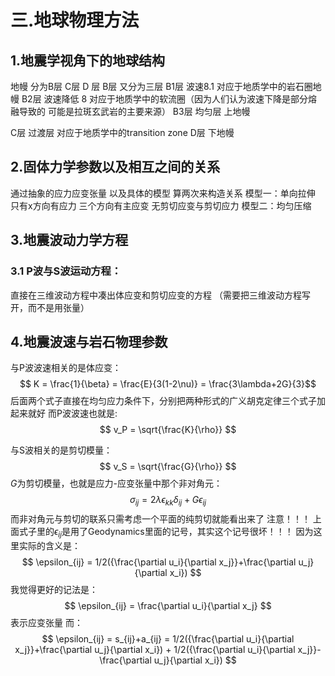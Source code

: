 # 三.地球物理方法

## 1.地震学视角下的地球结构
地幔 分为B层 C层 D 层
B层 又分为三层
B1层 波速8.1 对应于地质学中的岩石圈地幔
B2层 波速降低 8 对应于地质学中的软流圈（因为人们认为波速下降是部分熔融导致的 可能是拉斑玄武岩的主要来源）
B3层 均匀层 上地幔

C层 过渡层 对应于地质学中的transition zone 
D层 下地幔

## 2.固体力学参数以及相互之间的关系
通过抽象的应力应变张量 以及具体的模型 算两次来构造关系
模型一：单向拉伸 只有x方向有应力 三个方向有主应变 无剪切应变与剪切应力
模型二：均匀压缩
## 3.地震波动力学方程 
### 3.1 P波与S波运动方程：
直接在三维波动方程中凑出体应变和剪切应变的方程
（需要把三维波动方程写开，而不是用张量）

## 4.地震波速与岩石物理参数
与P波波速相关的是体应变：
$$
K = \frac{1}{\beta} = \frac{E}{3(1-2\nu)} = \frac{3\lambda+2G}{3}$$
后面两个式子直接在均匀应力条件下，分别把两种形式的广义胡克定律三个式子加起来就好
而P波波速也就是:
$$
v_P = \sqrt{\frac{K}{\rho}}
$$

与S波相关的是剪切模量：
$$
v_S = \sqrt{\frac{G}{\rho}}
$$
$G$为剪切模量，也就是应力-应变张量中那个非对角元：
$$
\sigma_{ij}=2\lambda\epsilon_{kk}\delta_{ij} +G\epsilon_{ij}
$$
而非对角元与剪切的联系只需考虑一个平面的纯剪切就能看出来了
注意！！！ 上面式子里的$\epsilon_{ij}$是用了Geodynamics里面的记号，其实这个记号很坏！！！ 因为这里实际的含义是：
$$
\epsilon_{ij} = 1/2({\frac{\partial u_i}{\partial x_j}}+\frac{\partial u_j}{\partial x_i})
$$
我觉得更好的记法是：
$$
\epsilon_{ij} = \frac{\partial u_i}{\partial x_j}
$$
表示应变张量
而：
$$
\epsilon_{ij} = s_{ij}+a_{ij} = 1/2({\frac{\partial u_i}{\partial x_j}}+\frac{\partial u_j}{\partial x_i}) + 1/2({\frac{\partial u_i}{\partial x_j}}-\frac{\partial u_j}{\partial x_i})
$$
<!--stackedit_data:
eyJoaXN0b3J5IjpbLTE1NDI0ODY0MDVdfQ==
-->